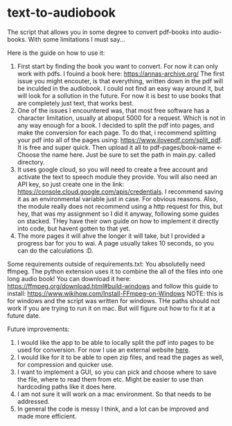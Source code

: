 # text-to-audiobook

The script that allows you in some degree to convert pdf-books into audio-books. With some limitations I must say...

Here is the guide on how to use it:
1. First start by finding the book you want to convert. For now it can only work with pdfs. I fouind a book here: https://annas-archive.org/
The first issue you might encouter, is that everything, written down in the pdf will be inculded in the audiobook. I could not find an easy way around it, but will look for a sollution in the future. For now it is best to use books that are completely just text, that works best. 
2. One of the issues I encountered was, that most free software has a character limitation, usually at aboput 5000 for a request. Which is not in any way enough for a book. I decided to split the pdf into pages, and make the conversion for each page. To do that, i recommend splitting your pdf into all of the pages using: https://www.ilovepdf.com/split_pdf. It is free and super quick. Then upload it all to pdf-pages/book-name <- Choose the name here. Just be sure to set the path in main.py. called directory.
3. It uses google cloud, so you will need to create a free account and activate the text to speech module they provide. You will also need an API key, so just create one in the link: https://console.cloud.google.com/apis/credentials. I recommend saving it as an environmental variable just in case. For obvious reasons. Also, the module really does not recommend using a http request for this, but hey, that was my assignment so I did it anyway, following some guides on stacked. THey have their own guide on how to implement it directly into code, but havent gotten to that yet.
4. The more pages it will ahve the longer it will take, but I provided a progress bar for you to wai. A page usually takes 10 seconds, so you can do the calculations :D.

Some requirements outside of requirements.txt:
You absolutelly need ffmpeg. The python extension uses it to combine the all of the files into one long audio book! You can download it here: https://ffmpeg.org/download.html#build-windows and follow this guide to install: https://www.wikihow.com/Install-FFmpeg-on-Windows
NOTE: this is for windows and the script was written for windows. THe paths should not work if you are trying to run it on mac. But will figure out how to fix it at a future date.

Future improvements:
1. I would like the app to be able to locally split the pdf into pages to be used for conversion. For now I use an external website [here](https://www.ilovepdf.com/split_pdf). 
2. I would like for it to be able to open zip files, and read the pages as well, for compression and quicker use.
3. I want to implement a GUI, so you can pick and choose where to save the file, where to read them from etc. Might be easier to use than hardcoding paths like it does here.
4. I am not sure it will work on a mac environment. So that needs to be addressed.
5. In general the code is messy I think, and a lot can be improved and made more efficient.